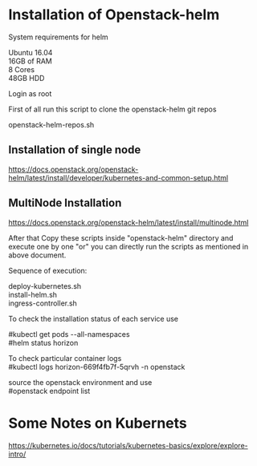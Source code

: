 # Installation of Openstack-helm

System requirements for helm

Ubuntu 16.04 <br/>
16GB of RAM <br/>
8 Cores <br/>
48GB HDD <br/>

Login as root 

First of all run this script to clone the openstack-helm git repos

openstack-helm-repos.sh  <br/>

## Installation of single node 
https://docs.openstack.org/openstack-helm/latest/install/developer/kubernetes-and-common-setup.html

## MultiNode Installation
https://docs.openstack.org/openstack-helm/latest/install/multinode.html


After that Copy these scripts inside "openstack-helm" directory and execute one by one "or" you can directly run the scripts as mentioned in above document.

Sequence of execution:

deploy-kubernetes.sh	 <br/>
install-helm.sh	  <br/>
ingress-controller.sh  <br/>

To check the installation status of each service use 

#kubectl get pods --all-namespaces  <br/>
#helm status horizon   <br/>

To check particular container logs <br/>
#kubectl logs  horizon-669f4fb7f-5qrvh -n openstack


source the openstack environment and use  <br/>
#openstack endpoint list    

# Some Notes on Kubernets 

https://kubernetes.io/docs/tutorials/kubernetes-basics/explore/explore-intro/




